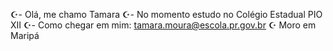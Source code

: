 ☪️- Olá, me chamo Tamara
☪️- No momento estudo no Colégio Estadual PIO XII
☪️- Como chegar em mim: tamara.moura@escola.pr.gov.br
☪️ Moro em Maripá
